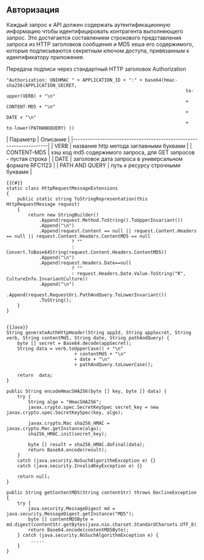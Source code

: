 ## Авторизация
Каждый запрос к API должен содержать аутентификационную информацию чтобы идентифицировать контрагента выполняющего запрос. Это достигается составлением строкового представления запроса из HTTP заголовков сообщения и MD5 хеша его содержимого, которые подписываются секретным ключом доступа, привязанным к идентификатору приложения.

Передача подписи через стандартный HTTP заголовок Authorization

    "Authorization: UNIHMAC " + APPLICATION_ID + ":" + base64(hmac-sha256(APPLICATION_SECRET,
																	  to-upper(VERB) + "\n"
																	  + CONTENT-MD5 + "\n"
																	  + DATE + "\n"
																	  + to-lower(PATHANDQUERY) ))

| Параметр        | Описание |
|--------------------------------------------------------------------|
| VERB            | название http метода заглавными буквами |
| CONTENT-MD5     | хэш код md5 содержимого запроса, для GET запросов - пустая строка |
| DATE            | заголовок дата запроса в универсальном формате RFC1123 |
| PATH AND QUERY  | путь к ресурсу строчными буквами |


    {{C#}} 
    static class HttpRequestMessageExtensions
    {
        public static string ToStringRepresentation(this HttpRequestMessage request)
        {
            return new StringBuilder()
                .Append(request.Method.ToString().ToUpperInvariant())
                .Append("\n")
                .Append(request.Content == null || request.Content.Headers == null || request.Content.Headers.ContentMD5 == null 
							? "" 
							: Convert.ToBase64String(request.Content.Headers.ContentMD5))
                .Append("\n")
                .Append(request.Headers.Date==null 
							? "" 
							: request.Headers.Date.Value.ToString("R", CultureInfo.InvariantCulture))
                .Append("\n")
                .Append(request.RequestUri.PathAndQuery.ToLowerInvariant())
                .ToString();
        }
    }
##
    {{Java}} 
    String generateAuthHttpHeader(String appId, String appSecret, String verb, String contentMd5, String date, String pathAndQuery) {
        byte [] secret = Base64.decode(appSecret);
        String data = verb.toUpperCase() + "\n"
                             + contentMd5 + "\n"
                             + date + "\n"
                             + pathAndQuery.toLowerCase();
        
        return  data;
    }

	public String encodeHmacSHA256(byte [] key, byte [] data) {
        try {
            String algo = "HmacSHA256";
            javax.crypto.spec.SecretKeySpec secret_key = new javax.crypto.spec.SecretKeySpec(key, algo);
            
            javax.crypto.Mac sha256_HMAC = javax.crypto.Mac.getInstance(algo);
            sha256_HMAC.init(secret_key);
            
            byte [] result = sha256_HMAC.doFinal(data);
            return Base64.encode(result);
        } 
        catch (java.security.NoSuchAlgorithmException e) {} 
        catch (java.security.InvalidKeyException e) {}
        
        return null;
    }

    public String getContentMD5(String contentStr) throws DeclineException {
        try {
            java.security.MessageDigest md = java.security.MessageDigest.getInstance("MD5");
            byte [] contentMD5Byte = md.digest(contentStr.getBytes(java.nio.charset.StandardCharsets.UTF_8));
            return Base64.encode(contentMD5Byte);
        } catch (java.security.NoSuchAlgorithmException e) {
             .....
        }
    }